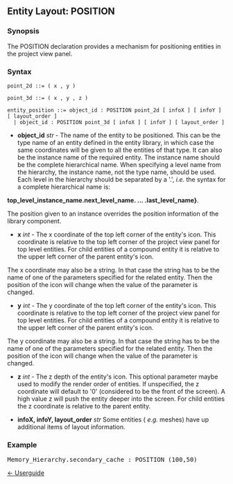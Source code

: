 ## Entity Layout: POSITION 

### Synopsis 

The POSITION declaration provides a mechanism for positioning entities in the project view panel.

### Syntax 

```
point_2d ::= ( x , y )

point_3d ::= ( x , y , z )

entity_position ::= object_id : POSITION point_2d [ infoX ] [ infoY ] [ layout_order ]
  | object_id : POSITION point_3d [ infoX ] [ infoY ] [ layout_order ]
```

 -  **object_id**  *str* - The name of the entity to be positioned. This can be the type name of an entity defined in the entity library, in which case the same coordinates will be given to all the entities of that type. It can also be the instance name of the required entity. The instance name should be the complete hierarchical name.  When specifying a level name from the hierarchy, the instance name, not the type name, should be used. Each level in the hierarchy should be separated by a '.',  *i.e.* the syntax for a complete hierarchical name is: 

**top\_level\_instance\_name.next\_level\_name. ... .last\_level\_name}**. 

The position given to an instance overrides the position information of the library component.

 -  **x**  *int* - The x coordinate of the top left corner of the entity's icon. This coordinate is relative to the top left corner of the project view panel for top level entities. For child entities of a compound entity it is relative to the upper left corner of the parent entity's icon. 

The x coordinate may also be a string. In that case the string has to be the name of one of the parameters specified for the related entity. Then the position of the icon will change when the value of the parameter is changed.

 -  **y**  *int* - The y coordinate of the top left corner of the entity's icon. This coordinate is relative to the top left corner of the project view panel for top level entities. For child entities of a compound entity it is relative to the upper left corner of the parent entity's icon. 

The y coordinate may also be a string. In that case the string has to be the name of one of the parameters specified for the related entity. Then the position of the icon will change when the value of the parameter is changed.

 -  **z**  *int* - The z depth of the entity's icon. This optional parameter maybe used to modify the render order of entities. If unspecified, the z coordinate will default to '0' (considered to be the front of the screen). A high value z will push the entity deeper into the screen. For child entities the z coordinate is relative to the parent entity.
 

 -  **infoX, infoY, layout_order**  *str*
Some entities ( *e.g.* meshes) have up additional items of layout information.

### Example 

<tt> Memory\_Hierarchy.secondary\_cache : POSITION (100,50)</tt>

[<- Userguide](<Userguide.md>)
